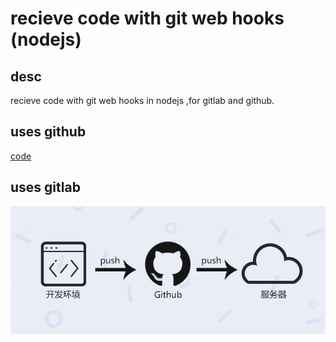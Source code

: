 # recieve code with git web hooks (nodejs)

## desc

recieve code with git web hooks in nodejs ,for gitlab and github.


## uses github

[code](./github.js)

## uses gitlab


![github_hooks](./data/image/github_hook.jpg)